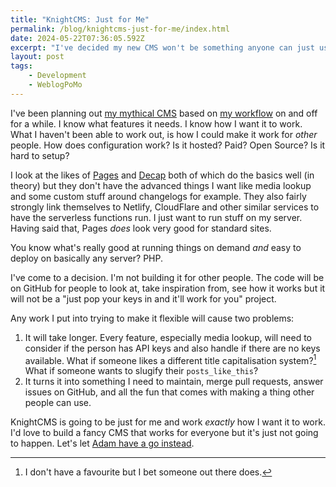 ```yaml
---
title: "KnightCMS: Just for Me"
permalink: /blog/knightcms-just-for-me/index.html
date: 2024-05-22T07:36:05.592Z
excerpt: "I've decided my new CMS won't be something anyone can just use out the box"
layout: post
tags:
    - Development
    - WeblogPoMo
---
```


I've been planning out [my mythical CMS](https://rknight.me/blog/my-perfect-cms/) based on [my workflow](https://rknight.me/blog/my-blogging-workflow/) on and off for a while. I know what features it needs. I know how I want it to work. What I haven't been able to work out, is how I could make it work for _other_ people. How does configuration work? Is it hosted? Paid? Open Source? Is it hard to setup?

I look at the likes of [Pages](https://pagescms.org) and [Decap](https://decapcms.org) both of which do the basics well (in theory) but they don't have the advanced things I want like media lookup and some custom stuff around changelogs for example. They also fairly strongly link themselves to Netlify, CloudFlare and other similar services to have the serverless functions run. I just want to run stuff on my server. Having said that, Pages _does_ look very good for standard sites.

You know what's really good at running things on demand _and_ easy to deploy on basically any server? PHP.

I've come to a decision. I'm not building it for other people. The code will be on GitHub for people to look at, take inspiration from, see how it works but it will not be a "just pop your keys in and it'll work for you" project.

Any work I put into trying to make it flexible will cause two problems:

1. It will take longer. Every feature, especially media lookup, will need to consider if the person has API keys and also handle if there are no keys available. What if someone likes a different title capitalisation system?[^1] What if someone wants to slugify their `posts_like_this`?
2. It turns it into something I need to maintain, merge pull requests, answer issues on GitHub, and all the fun that comes with making a thing other people can use.

KnightCMS is going to be just for me and work _exactly_ how I want it to work. I'd love to build a fancy CMS that works for everyone but it's just not going to happen. Let's let [Adam have a go instead](https://neato.pub).

[^1]: I don't have a favourite but I bet someone out there does.